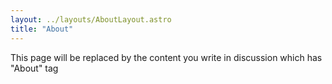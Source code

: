 ```yaml
---
layout: ../layouts/AboutLayout.astro
title: "About"
---
```


This page will be replaced by the content you write in discussion which has "About" tag
